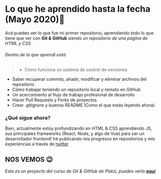 # Lo que he aprendido hasta la fecha (Mayo 2020)🚀
Acá puedes ver lo que fue mi primer repositorio, aprendiendo todo lo que tiene que ver con **Git & GitHub** siendo un *repositorio de una página de HTML y CSS*
###### Dentro de lo que aprendí está:

> - Cómo funciona un sistema de control de versiones
- Saber recuperar commits,  añadir, modificar y eliminar archivos del repositorio
- Cómo trabajar teniendo un repositorio local y remoto en GitHub
- Un acercamiento al flujo de trabajo profesional de desarrollo 
- Hacer  Pull Requests y Forks de proyectos
- Crear .gitignore y buenos README (Como el que estás leyendo ahora)

### ¿Qué sigue ahora?
Bien, actualmente estoy profundizando en HTML & CSS aprendiendo JS, sus principales frameworks (React, Node, y algo de Vue) para ser un desarrollador frontend!
Iré publicando mis progresos en repositorios y mis experiencias a través de [twitter](https://twitter.com/djkde "twitter")

## NOS VEMOS 😉
*Esto es un proyecto del curso de Git & GitHub de Platzi, puedes verlo **[aquí](https://platzi.com/clases/git-github/ "aquí")***
